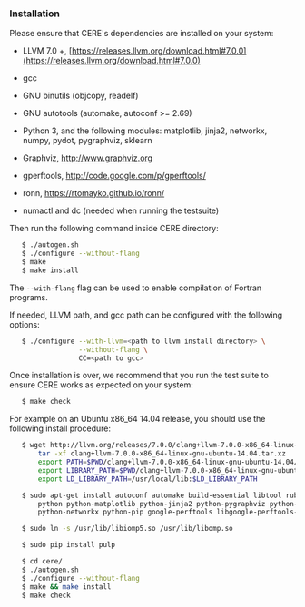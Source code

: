 ### Installation

Please ensure that CERE's dependencies are installed on your system:

  * LLVM 7.0 +, [https://releases.llvm.org/download.html#7.0.0](https://releases.llvm.org/download.html#7.0.0)

  * gcc

  * GNU binutils (objcopy, readelf)

  * GNU autotools (automake, autoconf >= 2.69)

  * Python 3, and the following modules: matplotlib, jinja2,
    networkx, numpy, pydot, pygraphviz, sklearn

  * Graphviz, http://www.graphviz.org

  * gperftools, http://code.google.com/p/gperftools/

  * ronn, https://rtomayko.github.io/ronn/

  * numactl and dc (needed when running the testsuite)

Then run the following command inside CERE directory:

```bash
   $ ./autogen.sh
   $ ./configure --without-flang
   $ make
   $ make install
```

The `--with-flang` flag can be used to enable compilation of Fortran programs.

If needed, LLVM path, and gcc path can be configured with the
following options:

```bash
   $ ./configure --with-llvm=<path to llvm install directory> \
                 --without-flang \
                 CC=<path to gcc>
```

Once installation is over, we recommend that you run the test suite to ensure
CERE works as expected on your system:

```bash
   $ make check
```

For example on an Ubuntu x86_64 14.04 release, you should use the following
install procedure:

```bash
   $ wget http://llvm.org/releases/7.0.0/clang+llvm-7.0.0-x86_64-linux-gnu-ubuntu-14.04.tar.xz
       tar -xf clang+llvm-7.0.0-x86_64-linux-gnu-ubuntu-14.04.tar.xz
       export PATH=$PWD/clang+llvm-7.0.0-x86_64-linux-gnu-ubuntu-14.04/bin/:$PATH
       export LIBRARY_PATH=$PWD/clang+llvm-7.0.0-x86_64-linux-gnu-ubuntu-14.04/lib/:$LIBRARY_PATH
       export LD_LIBRARY_PATH=/usr/local/lib:$LD_LIBRARY_PATH

   $ sudo apt-get install autoconf automake build-essential libtool ruby-ronn \
       python python-matplotlib python-jinja2 python-pygraphviz python-pydot python-sklearn python-numpy \
       python-networkx python-pip google-perftools libgoogle-perftools-dev numactl dc libiomp-dev

   $ sudo ln -s /usr/lib/libiomp5.so /usr/lib/libomp.so

   $ sudo pip install pulp

   $ cd cere/
   $ ./autogen.sh
   $ ./configure --without-flang
   $ make && make install
   $ make check
```
